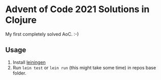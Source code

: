 # Advent of Code 2021 Solutions in Clojure

My first completely solved AoC. :-) 

## Usage

1. Install [leiningen](https://leiningen.org/)
1. Run `lein test` or `lein run` (this might take some time) 
in repos base folder.
